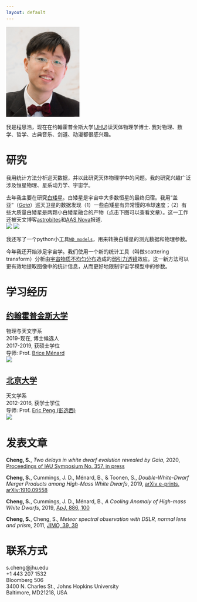 ```yaml
---
layout: default
---
```


<img src="https://github.com/SihaoCheng/SihaoCheng.github.io/blob/master/SihaoCheng.jpg?raw=true" width="200" />

我是程思浩，现在在约翰霍普金斯大学([JHU](https://physics-astronomy.jhu.edu))读天体物理学博士. 我对物理、数学、哲学、古典音乐、剑道、动漫都很感兴趣。

<h1 id="Research">研究</h1>
我用统计方法分析巡天数据，并以此研究天体物理学中的问题。我的研究兴趣广泛涉及恒星物理、星系动力学、宇宙学。

去年我主要在研究[白矮星](https://en.wikipedia.org/wiki/White_dwarf)。白矮星是宇宙中大多数恒星的最终归宿。我用“盖亚”（[_Gaia_](https://www.cosmos.esa.int/web/gaia/home)）巡天卫星的数据发现（1）一些白矮星有异常慢的冷却速度；（2）有些大质量白矮星是两颗小白矮星融合的产物（点击下图可以查看文章）。这一工作还被天文博客[astrobites](https://astrobites.org/2019/11/12/the-slowly-cooling-white-dwarfs-who-say-ne/)和[AAS Nova](https://aasnova.org/2019/11/19/the-slowly-cooling-white-dwarfs-who-say-ne/)报道.
<br>
<a href="https://sihaocheng.github.io/Qbranch/"><img src="https://pages.jh.edu/~scheng40/Qbranch/images/WD_HR.png" width="315" /></a>
<a href="https://sihaocheng.github.io/DWDmerger"><img src="https://pages.jh.edu/~scheng40/DWDmerger/images/merger_rate1.png" width="300" /></a>

我还写了一个python小工具[`WD_models`](https://github.com/SihaoCheng/WD_models)，用来转换白矮星的测光数据和物理参数。

今年我还开始涉足宇宙学。我们使用一个新的统计工具（叫做scattering transform）分析由[宇宙物质不均匀分布](https://en.wikipedia.org/wiki/Observable_universe#Large-scale_structure)造成的[弱引力透镜](https://en.wikipedia.org/wiki/Weak_gravitational_lensing)效应。这一新方法可以更有效地提取图像中的统计信息，从而更好地限制宇宙学模型中的参数。

# 学习经历
## [约翰霍普金斯大学](https://physics-astronomy.jhu.edu/)
物理与天文学系
<br>
2019-现在, 博士候选人
<br>
2017-2019, 获硕士学位
<br>
导师: Prof. [Brice Ménard](https://physics-astronomy.jhu.edu/directory/brice-menard/)
<br>
<a href="https://physics-astronomy.jhu.edu/"><img src="https://pages.jh.edu/~scheng40/images/JHU.jpg" width="400" /></a>

## [北京大学](http://astro.pku.edu.cn/)
天文学系
<br>
2012-2016, 获学士学位
<br>
导师: Prof. [Eric Peng (彭逸西)](http://kiaa.pku.edu.cn/faculty/eric-peng)
<br>
<a href="http://astro.pku.edu.cn/"><img src="https://pages.jh.edu/~scheng40/images/PKU.png" width="400" /></a>

# 发表文章

**Cheng, S.**, _Two delays in white dwarf evolution revealed by Gaia_, 2020, [Proceedings of IAU Symposium No. 357, in press](https://arxiv.org/abs/2001.04483)

**Cheng, S.**, Cummings, J. D., Ménard, B., & Toonen, S., _Double-White-Dwarf Merger Products among High-Mass White Dwarfs_, 2019, [arXiv e-prints, arXiv:1910.09558](https://ui.adsabs.harvard.edu/abs/2019arXiv191009558C/abstract)

**Cheng, S.**, Cummings, J. D., Ménard, B., _A Cooling Anomaly of High-mass White Dwarfs_, 2019, [ApJ, 886, 100](https://ui.adsabs.harvard.edu/abs/2019ApJ...886..100C/abstract)

**Cheng, S.**, Cheng, S., _Meteor spectral observation with DSLR, normal lens and prism_, 2011, [JIMO, 39, 39](https://ui.adsabs.harvard.edu/abs/2011JIMO...39...39C/abstract)

<h1 id="Contacts">联系方式</h1>
s.cheng@jhu.edu
<br>
+1 443 207 1532
<br>
Bloomberg 506
<br>
3400 N. Charles St., Johns Hopkins University
<br>
Baltimore, MD21218, USA

